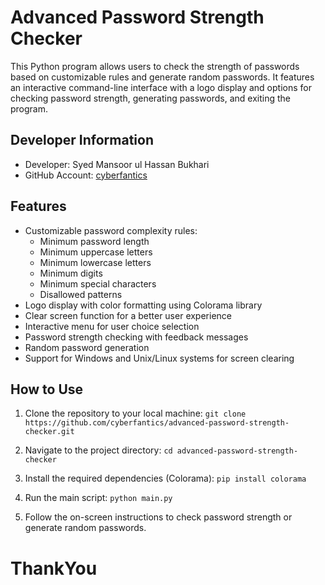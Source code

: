 # Advanced Password Strength Checker

This Python program allows users to check the strength of passwords based on customizable rules and generate random passwords. It features an interactive command-line interface with a logo display and options for checking password strength, generating passwords, and exiting the program.

## Developer Information

- Developer: Syed Mansoor ul Hassan Bukhari
- GitHub Account: [cyberfantics](https://github.com/cyberfantics)

## Features

- Customizable password complexity rules:
  - Minimum password length
  - Minimum uppercase letters
  - Minimum lowercase letters
  - Minimum digits
  - Minimum special characters
  - Disallowed patterns
- Logo display with color formatting using Colorama library
- Clear screen function for a better user experience
- Interactive menu for user choice selection
- Password strength checking with feedback messages
- Random password generation
- Support for Windows and Unix/Linux systems for screen clearing

## How to Use

1. Clone the repository to your local machine:
   ```git clone https://github.com/cyberfantics/advanced-password-strength-checker.git```

2. Navigate to the project directory:
  ```cd advanced-password-strength-checker```

3. Install the required dependencies (Colorama):
 ```pip install colorama```

4. Run the main script:
 ```python main.py```

5. Follow the on-screen instructions to check password strength or generate random passwords.

# ThankYou
